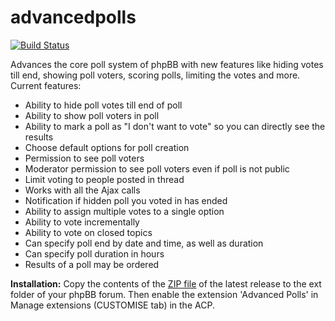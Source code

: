 advancedpolls
=============

[![Build Status](https://travis-ci.org/jasoloz/advancedpolls.svg?branch=yml)](https://travis-ci.org/jasoloz/advancedpolls)

Advances the core poll system of phpBB with new features like hiding votes till end, showing poll voters, scoring polls, limiting the votes and more.
Current features:
* Ability to hide poll votes till end of poll
* Ability to show poll voters in poll
* Ability to mark a poll as "I don't want to vote" so you can directly see the results
* Choose default options for poll creation
* Permission to see poll voters
* Moderator permission to see poll voters even if poll is not public
* Limit voting to people posted in thread
* Works with all the Ajax calls
* Notification if hidden poll you voted in has ended
* Ability to assign multiple votes to a single option
* Ability to vote incrementally
* Ability to vote on closed topics
* Can specify poll end by date and time, as well as duration
* Can specify poll duration in hours
* Results of a poll may be ordered


<b>Installation:</b>
Copy the contents of the [ZIP file](https://github.com/jasoloz/advancedpolls/releases/download/1.2.4/advancedpolls.1.2.4.zip) of the latest release to the ext folder of your phpBB forum. Then enable the extension 'Advanced Polls' in Manage extensions (CUSTOMISE tab) in the ACP.
